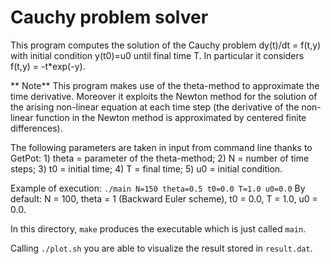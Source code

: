 # Cauchy problem solver #

This program computes the solution of the Cauchy problem dy(t)/dt = f(t,y) with initial condition y(t0)=u0 until final time T.
In particular it considers f(t,y) = -t*exp(-y).

** Note** This program makes use of the theta-method to approximate the time derivative. Moreover it exploits the Newton method for the solution of the arising non-linear equation at each time step (the derivative of the non-linear function in the Newton method is approximated by centered finite differences).

The following parameters are taken in input from command line thanks to GetPot:
	1) theta = parameter of the theta-method;
	2) N     = number of time steps;
	3) t0    = initial time;
	4) T     = final time;
	5) u0    = initial condition.

Example of execution: `./main N=150 theta=0.5 t0=0.0 T=1.0 u0=0.0`
By default: N = 100, theta = 1 (Backward Euler scheme), t0 = 0.0, T = 1.0, u0 = 0.0.

In this directory, `make` produces the executable which is just called `main`.

Calling ``./plot.sh`` you are able to visualize the result stored in `result.dat`.
